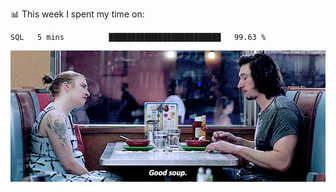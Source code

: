 📊 This week I spent my time on:
<!--START_SECTION:waka-->
```text
SQL   5 mins          █████████████████████████   99.63 % 
```
<!--END_SECTION:waka-->


![](goodSoup.gif)
